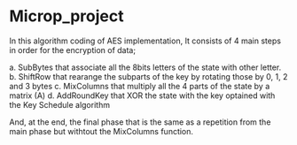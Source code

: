# Microp_project
In this algorithm coding of AES implementation,
It consists of 4 main steps in order for the encryption of data;

a. SubBytes that associate all the 8bits letters of the state with other letter.
b. ShiftRow that rearange the subparts of the key by rotating those by 0, 
1, 2 and 3 bytes
c. MixColumns that multiply all the 4 parts of the state by a matrix (A)
d. AddRoundKey that XOR the state with the key optained with the Key 
Schedule algorithm

And, at the end, the final phase that is the same as a repetition from the main phase 
but withtout the MixColumns function.
